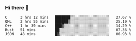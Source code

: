 ### Hi there 👋

<!--
**WShiBin/WShiBin** is a ✨ _special_ ✨ repository because its `README.md` (this file) appears on your GitHub profile.

Here are some ideas to get you started:

- 🔭 I’m currently working on ...
- 🌱 I’m currently learning ...
- 👯 I’m looking to collaborate on ...
- 🤔 I’m looking for help with ...
- 💬 Ask me about ...
- 📫 How to reach me: ...
- 😄 Pronouns: ...
- ⚡ Fun fact: ...
-->

<!--START_SECTION:waka-->
```text
C      3 hrs 12 mins   ███████░░░░░░░░░░░░░░░░░░   27.67 % 
QML    2 hrs 55 mins   ██████▒░░░░░░░░░░░░░░░░░░   25.19 % 
C++    1 hr 39 mins    ███▓░░░░░░░░░░░░░░░░░░░░░   14.29 % 
Rust   51 mins         ██░░░░░░░░░░░░░░░░░░░░░░░   07.36 % 
JSON   48 mins         █▓░░░░░░░░░░░░░░░░░░░░░░░   06.93 % 
```
<!--END_SECTION:waka-->
